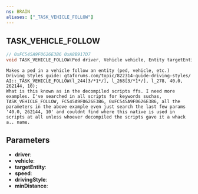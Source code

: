 ```yaml
---
ns: BRAIN
aliases: ["_TASK_VEHICLE_FOLLOW"]
---
```

## TASK_VEHICLE_FOLLOW

```c
// 0xFC545A9F0626E3B6 0xA8B917D7
void TASK_VEHICLE_FOLLOW(Ped driver, Vehicle vehicle, Entity targetEntity, float speed, int drivingStyle, int minDistance);
```

```
Makes a ped in a vehicle follow an entity (ped, vehicle, etc.)  
Driving Styles guide: gtaforums.com/topic/822314-guide-driving-styles/  
AI::_TASK_VEHICLE_FOLLOW(l_244[3/*1*/], l_268[3/*1*/], l_278, 40.0, 262144, 10);  
What is this known as in the decompiled scripts ffs. I need more examples. I've searched in all scripts for keywords suchas,  
TASK_VEHICLE_FOLLOW, FC545A9F0626E3B6, 0xFC545A9F0626E3B6, all the parameters in the above example even just search the last few params '40.0, 262144, 10' and couldnt find where this native is used in scripts at all unless whoever decompiled the scripts gave it a whack a.. name.  
```

## Parameters
* **driver**: 
* **vehicle**: 
* **targetEntity**: 
* **speed**: 
* **drivingStyle**: 
* **minDistance**: 


